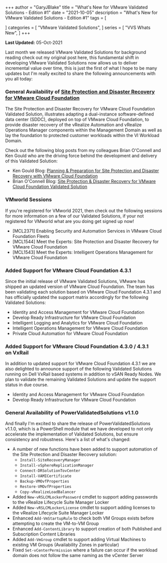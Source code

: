 +++
author = "GaryJBlake"
title = "What's New for VMware Validated Solutions - Edition #1"
date = "2021-10-05"
description = "What's New for VMware Validated Solutions - Edition #1"
tags = [

]
categories = [
    "VMware Validated Solutions",
]
series = [
    "VVS Whats New",
]
+++

**Last Updated:** 05-Oct-2021

Last month we released VMware Validated Solutions for background reading check out my original post here, this fundamental shift in developing VMware Validated Solutions now allows us to deliver incremental value over time, this is just the first of what I hope to be many updates but I'm really excited to share the following announcements with you all today:

### General Availability of [Site Protection and Disaster Recovery for VMware Cloud Foundation](https://core.vmware.com/site-protection-and-disaster-recovery-vmware-cloud-foundation)

The Site Protection and Disaster Recovery for VMware Cloud Foundation Validated Solution, illustrates adapting a dual-instance software-defined data center (SDDC), deployed on top of VMware Cloud Foundation, to provide disaster recovery of the vRealize Automation and vRealize Operations Manager components within the Management Domain as well as lay the foundation to protected customer workloads within the VI Workload Domain.

Check out the following blog posts from my colleagues Brian O'Connell and Ken Gould who are the driving force behind the development and delivery of this Validated Solution:

* Ken Gould Blog: [Planning & Preparation for Site Protection and Disaster Recovery with VMware Cloud Foundation](https://feardamhan.com/2021/10/05/planning-and-preparation-for-site-protection-and-disaster-recovery-with-vmware-cloud-foundation/)
* Brian O'Connell Blog: [Site Protection & Disaster Recovery for VMware Cloud Foundation Validated Solution](https://lifeofbrianoc.com/2021/10/05/site-protection-disaster-recovery-for-vmware-cloud-foundation-validated-solution/)

### VMworld Sessions

If you're registered for VMworld 2021, then check out the following sessions for more information on a few of our Validated Solutions, if your not registered for VMworld what are you doing get signed up now!

* [MCL2371] Enabling Security and Automation Services in VMware Cloud Foundation Fleets
* [MCL1544] Meet the Experts: Site Protection and Disaster Recovery for VMware Cloud Foundation
* [MCL1543] Meet the Experts: Intelligent Operations Management for VMware Cloud Foundation

### Added Support for VMware Cloud Foundation 4.3.1

Since the initial release of VMware Validated Solutions, VMware has shipped an updated version of VMware Cloud Foundation. The team has been validating each solution based on VMware Cloud Foundation 4.3.1 and has officially updated the support matrix accordingly for the following Validated Solutions:

* Identity and Access Management for VMware Cloud Foundation
* Develop Ready Infrastructure for VMware Cloud Foundation
* Intelligent Logging and Analytics for VMware Cloud Foundation
* Intelligent Operations Management for VMware Cloud Foundation
* Private Cloud Automation for VMware Cloud Foundation

### Added Support for VMware Cloud Foundation 4.3.0 / 4.3.1 on VxRail

In addition to updated support for VMware Cloud Foundation 4.3.1 we are also delighted to announce support of the following Validated Solutions running on Dell VxRail based systems in addition to vSAN Ready Nodes. We plan to validate the remaining Validated Solutions and update the support status in due course.

* Identity and Access Management for VMware Cloud Foundation
* Develop Ready Infrastructure for VMware Cloud Foundation

### General Availability of PowerValidatedSolutions v1.1.0

And finally I'm excited to share the release of PowerValidatedSolutions v1.1.0, which is a PowerShell module that we have developed to not only accelerate the implementation of Validated Solutions, but ensure consistency and robustness.  Here's a list of what's changed:

* A number of new functions have been added to support automation of the Site Protection and Disaster Recovery solution:
    * `Install-SiteRecoveryManager`
    * `Install-vSphereReplicationManager`
    * `Connect-DRSolutionTovCenter`
    * `Install-VAMICertificate`
    * `Backup-VMOvfProperties`
    * `Restore-VMOvfProperties`
    * `Copy-vRealizeLoadBalancer`
* Added `New-vRSLCMLockerPassword` cmdlet to support adding passwords to the vRealize Lifecycle Suite Manager Locker
* Added `New-vRSLCMLockerLicense` cmdlet to support adding licenses to the vRealize Lifecycle Suite Manager Locker
* Enhanced `Add-VmStartupRule` to check both VM Groups exists before attempting to create the VM-to-VM Group
* Enhanced `Add-ContentLibrary` to support creation of both Published and Subscription Content Libraries
* Added `Add-VmGroup` cmdlet to support adding Virtual Machines to existing VM Groups (Availability Zones in particular)
* Fixed `Set-vCenterPermission` where a failure can occur if the workload domain does not follow the same naming as the vCenter Server